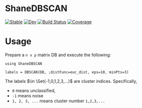 # ShaneDBSCAN

[![Stable](https://img.shields.io/badge/docs-stable-blue.svg)](https://kchu25.github.io/ShaneDBSCAN.jl/stable/)
[![Dev](https://img.shields.io/badge/docs-dev-blue.svg)](https://kchu25.github.io/ShaneDBSCAN.jl/dev/)
[![Build Status](https://github.com/kchu25/ShaneDBSCAN.jl/actions/workflows/CI.yml/badge.svg?branch=main)](https://github.com/kchu25/ShaneDBSCAN.jl/actions/workflows/CI.yml?query=branch%3Amain)
[![Coverage](https://codecov.io/gh/kchu25/ShaneDBSCAN.jl/branch/main/graph/badge.svg)](https://codecov.io/gh/kchu25/ShaneDBSCAN.jl)



# Usage

Prepare a `n x p` matrix DB and execute the following:
```
using ShaneDBSCAN

labels = DBSCAN(DB, ;distFunc=euc_dist, eps=10, minPts=3)
```
The labels $\in \Set{-1,0,1,2,3,...}$ are cluster indices. Specifically, 
* `0` means unclassified,
* `-1` means noise
* `1, 2, 3, ...` means cluster number `1,2,3,...`